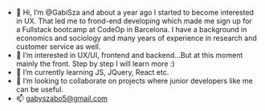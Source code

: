 - 👋 Hi, I’m @GabiSza and about a year ago I started to become interested in UX. That led me to frond-end developing which made me sign up for a Fullstack bootcamp at CodeOp in Barcelona. I have a background in economics and sociology and many years of experience in research and customer service as well.
- 👀 I’m interested in UX/UI, frontend and backend...But at this moment mainly the front. Step by step I will learn more :)
- 🌱 I’m currently learning JS, JQuery, React etc.
- 💞️ I’m looking to collaborate on projects where junior developers like me can be useful.
- 📫 gabyszabo5@gmail.com

<!---
GabiSza/GabiSza is a ✨ special ✨ repository because its `README.md` (this file) appears on your GitHub profile.
You can click the Preview link to take a look at your changes.
--->
